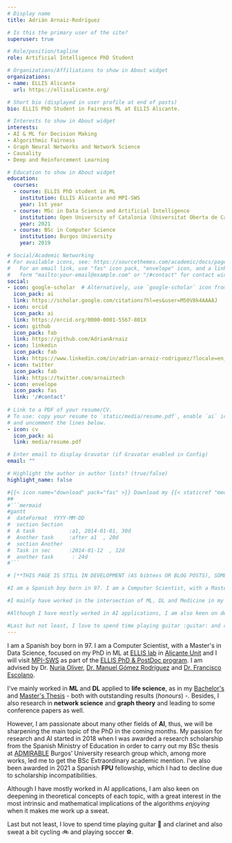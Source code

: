 ```yaml
---
# Display name
title: Adrián Arnaiz-Rodríguez

# Is this the primary user of the site?
superuser: true

# Role/position/tagline
role: Artificial Intelligence PhD Student

# Organizations/Affiliations to show in About widget
organizations:
- name: ELLIS Alicante
  url: https://ellisalicante.org/

# Short bio (displayed in user profile at end of posts)
bio: ELLIS PhD Student in Fairness ML at ELLIS Alicante.

# Interests to show in About widget
interests:
- AI & ML for Decision Making
- Algorithmic Fairness
- Graph Neural Networks and Network Science
- Causality
- Deep and Reinforcement Learning

# Education to show in About widget
education:
  courses:
  - course: ELLIS PhD student in ML
    institution: ELLIS Alicante and MPI-SWS
    year: 1st year
  - course: MSc in Data Science and Artificial Intelligence
    institution: Open University of Catalonia (Universitat Oberta de Catalunya)
    year: 2021
  - course: BSc in Computer Science
    institution: Burgos University
    year: 2019

# Social/Academic Networking
# For available icons, see: https://sourcethemes.com/academic/docs/page-builder/#icons
#   For an email link, use "fas" icon pack, "envelope" icon, and a link in the
#   form "mailto:your-email@example.com" or "/#contact" for contact widget.
social:
- icon: google-scholar  # Alternatively, use `google-scholar` icon from `ai` icon pack
  icon_pack: ai
  link: https://scholar.google.com/citations?hl=es&user=M50V8k4AAAAJ
- icon: orcid 
  icon_pack: ai
  link: https://orcid.org/0000-0001-5567-801X
- icon: github
  icon_pack: fab
  link: https://github.com/AdrianArnaiz
- icon: linkedin
  icon_pack: fab
  link: https://www.linkedin.com/in/adrian-arnaiz-rodriguez/?locale=en_US
- icon: twitter
  icon_pack: fab
  link: https://twitter.com/arnaiztech
- icon: envelope
  icon_pack: fas
  link: '/#contact'
  
# Link to a PDF of your resume/CV.
# To use: copy your resume to `static/media/resume.pdf`, enable `ai` icons in `params.toml`, 
# and uncomment the lines below.
- icon: cv
  icon_pack: ai
  link: media/resume.pdf

# Enter email to display Gravatar (if Gravatar enabled in Config)
email: ""

# Highlight the author in author lists? (true/false)
highlight_name: false

#{{< icon name="download" pack="fas" >}} Download my {{< staticref "media/demo_resume.pdf" "newtab" >}}resumé{{< /staticref >}}.
##
#```mermaid
#gantt
#  dateFormat  YYYY-MM-DD
#  section Section
#  A task           :a1, 2014-01-01, 30d
#  Another task     :after a1  , 20d
#  section Another
#  Task in sec      :2014-01-12  , 12d
#  another task      : 24d
#```

# [**THIS PAGE IS STILL IN DEVELOPMENT (AS bibtexs OR BLOG POSTS), SOME INFORMATION IS THE DEFAULT GIVEN BY WOWCHEMY. It is at 90% but # SOON EVERYTHING IS GOING TO BE READY FOR ALL OF YOU**]

#I am a Spanish boy born in 97. I am a Computer Scientist, with a Master's in Data Science, focused on my PhD at ELLIS Network. I am working on the application of **ML** and **DL** methods to **life science**, and **network science** applied to social networks. However, I am passionate about many other fields of **AI**. My passion for research and AI started in 2018 when I was awarded a research scholarship from the Spanish Ministry of Education in order to carry out my BSc thesis at [ADMIRABLE](https://admirable-ubu.es/) Burgos’ University research group which, among more works, led me to get the BSc Extraordinary academic mention.

#I mainly have worked in the intersection of ML, DL and Medicine in my [Bachelor's](https://github.com/AdrianArnaiz/TFG-Neurodegenerative-Disease-Detection) and [Master's Thesis](https://github.com/AdrianArnaiz/Brain-MRI-Autoencoder) both with outstanding results (*honours*). Besides, I (we) have also research in the Network Science field, leading to some conference papers. However, I am discovering new fields that also delight me, as **Reinforcement Learning** (graded with honors in the Master's subject) or **GNN**.

#Although I have mostly worked in AI applications, I am also keen on deepening in theoretical concepts of each topic, with a great interest in the most intrinsic and mathematical operation of the algorithms *enjoying* when it makes me work up a sweat. Therefore, I am also enthusiastic about fully understand the essence of any topic I worked on which turns me very eager to learn, and improves my research capacity both reviewing the SoTA and proposing new perspectives.

#Last but not least, I love to spend time playing guitar :guitar: and clarinet and also sweat a bit cycling :bike: and playing soccer :soccer:.
---
```


I am a Spanish boy born in 97. I am a Computer Scientist, with a Master's in Data Science, focused on my PhD in ML at [ELLIS lab](https://ellis.eu) in [Alicante Unit](https://ellisalicante.org/) and I will visit [MPI-SWS](https://www.mpi-sws.org/) as part of the [ELLIS PhD & PostDoc program](https://ellis.eu/phd-postdoc). I am advised by Dr. [Nuria Oliver](https://es.wikipedia.org/wiki/Nuria_Oliver), [Dr. Manuel Gómez Rodríguez](https://people.mpi-sws.org/~manuelgr/) and [Dr. Francisco Escolano](https://scholar.google.com/citations?user=pAe4Pf8AAAAJ&hl=es).

 I've mainly worked in **ML** and **DL** applied to **life science**, as in my [Bachelor's](https://github.com/AdrianArnaiz/TFG-Neurodegenerative-Disease-Detection) and [Master's Thesis](https://github.com/AdrianArnaiz/Brain-MRI-Autoencoder) - both with outstanding results (*honours*) -. Besides, I also research in **network science** and **graph theory**  and leading to some conference papers as well. 
 
 However, I am passionate about many other fields of **AI**, thus, we will be sharpening the main topic of the PhD in the coming months. My passion for research and AI started in 2018 when I was awarded a research scholarship from the Spanish Ministry of Education in order to carry out my BSc thesis at [ADMIRABLE](https://admirable-ubu.es/) Burgos’ University research group which, among more works, led me to get the BSc Extraordinary academic mention. I've also been awarded in 2021 a Spanish **FPU** fellowship, which I had to decline due to scholarship incompatibilities. 

Although I have mostly worked in AI applications, I am also keen on deepening in theoretical concepts of each topic, with a great interest in the most intrinsic and mathematical implications of the algorithms *enjoying* when it makes me work up a sweat. 

Last but not least, I love to spend time playing guitar :guitar: and clarinet and also sweat a bit cycling :bike: and playing soccer :soccer:.


